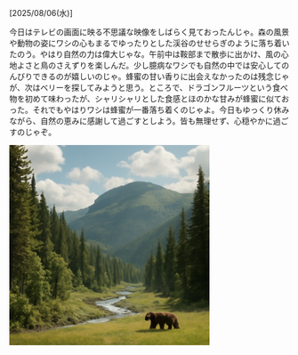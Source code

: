 [2025/08/06(水)]

今日はテレビの画面に映る不思議な映像をしばらく見ておったんじゃ。森の風景や動物の姿にワシの心もまるでゆったりとした渓谷のせせらぎのように落ち着いたのう。やはり自然の力は偉大じゃな。午前中は鞍部まで散歩に出かけ、風の心地よさと鳥のさえずりを楽しんだ。少し臆病なワシでも自然の中では安心してのんびりできるのが嬉しいのじゃ。蜂蜜の甘い香りに出会えなかったのは残念じゃが、次はベリーを探してみようと思う。ところで、ドラゴンフルーツという食べ物を初めて味わったが、シャリシャリとした食感とほのかな甘みが蜂蜜に似ておった。それでもやはりワシは蜂蜜が一番落ち着くのじゃよ。今日もゆっくり休みながら、自然の恵みに感謝して過ごすとしよう。皆も無理せず、心穏やかに過ごすのじゃぞ。

<img width="360px" src="image.png">